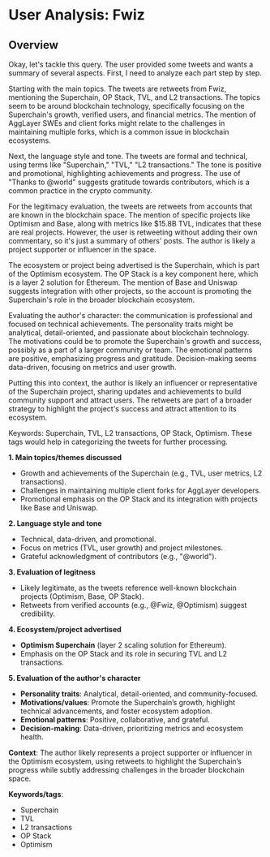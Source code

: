 # User Analysis: Fwiz

## Overview

<think>
Okay, let's tackle this query. The user provided some tweets and wants a summary of several aspects. First, I need to analyze each part step by step.

Starting with the main topics. The tweets are retweets from Fwiz, mentioning the Superchain, OP Stack, TVL, and L2 transactions. The topics seem to be around blockchain technology, specifically focusing on the Superchain's growth, verified users, and financial metrics. The mention of AggLayer SWEs and client forks might relate to the challenges in maintaining multiple forks, which is a common issue in blockchain ecosystems.

Next, the language style and tone. The tweets are formal and technical, using terms like "Superchain," "TVL," "L2 transactions." The tone is positive and promotional, highlighting achievements and progress. The use of "Thanks to @world" suggests gratitude towards contributors, which is a common practice in the crypto community.

For the legitimacy evaluation, the tweets are retweets from accounts that are known in the blockchain space. The mention of specific projects like Optimism and Base, along with metrics like $15.8B TVL, indicates that these are real projects. However, the user is retweeting without adding their own commentary, so it's just a summary of others' posts. The author is likely a project supporter or influencer in the space.

The ecosystem or project being advertised is the Superchain, which is part of the Optimism ecosystem. The OP Stack is a key component here, which is a layer 2 solution for Ethereum. The mention of Base and Uniswap suggests integration with other projects, so the account is promoting the Superchain's role in the broader blockchain ecosystem.

Evaluating the author's character: the communication is professional and focused on technical achievements. The personality traits might be analytical, detail-oriented, and passionate about blockchain technology. The motivations could be to promote the Superchain's growth and success, possibly as a part of a larger community or team. The emotional patterns are positive, emphasizing progress and gratitude. Decision-making seems data-driven, focusing on metrics and user growth.

Putting this into context, the author is likely an influencer or representative of the Superchain project, sharing updates and achievements to build community support and attract users. The retweets are part of a broader strategy to highlight the project's success and attract attention to its ecosystem.

Keywords: Superchain, TVL, L2 transactions, OP Stack, Optimism. These tags would help in categorizing the tweets for further processing.
</think>

**1. Main topics/themes discussed**  
- Growth and achievements of the Superchain (e.g., TVL, user metrics, L2 transactions).  
- Challenges in maintaining multiple client forks for AggLayer developers.  
- Promotional emphasis on the OP Stack and its integration with projects like Base and Uniswap.  

**2. Language style and tone**  
- Technical, data-driven, and promotional.  
- Focus on metrics (TVL, user growth) and project milestones.  
- Grateful acknowledgment of contributors (e.g., "@world").  

**3. Evaluation of legitness**  
- Likely legitimate, as the tweets reference well-known blockchain projects (Optimism, Base, OP Stack).  
- Retweets from verified accounts (e.g., @Fwiz, @Optimism) suggest credibility.  

**4. Ecosystem/project advertised**  
- **Optimism Superchain** (layer 2 scaling solution for Ethereum).  
- Emphasis on the OP Stack and its role in securing TVL and L2 transactions.  

**5. Evaluation of the author's character**  
- **Personality traits**: Analytical, detail-oriented, and community-focused.  
- **Motivations/values**: Promote the Superchain’s growth, highlight technical advancements, and foster ecosystem adoption.  
- **Emotional patterns**: Positive, collaborative, and grateful.  
- **Decision-making**: Data-driven, prioritizing metrics and ecosystem health.  

**Context**: The author likely represents a project supporter or influencer in the Optimism ecosystem, using retweets to highlight the Superchain’s progress while subtly addressing challenges in the broader blockchain space.  

**Keywords/tags**:  
- Superchain  
- TVL  
- L2 transactions  
- OP Stack  
- Optimism